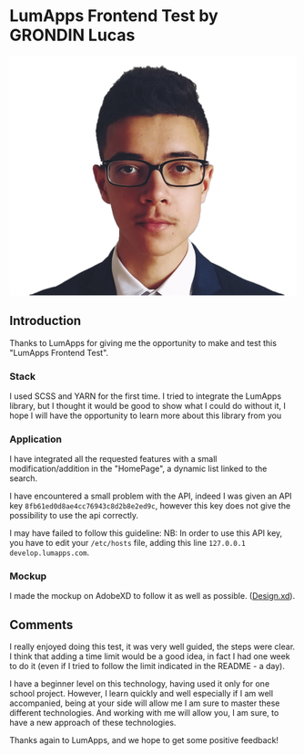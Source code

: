 # LumApps Frontend Test by GRONDIN Lucas
![grondin lucas](other/GRONDIN_Lucas.png)

## Introduction
Thanks to LumApps for giving me the opportunity to make and test this "LumApps Frontend Test".
### Stack
I used SCSS and YARN for the first time.
I tried to integrate the LumApps library, but I thought it would be good to show what I could do without it,
I hope I will have the opportunity to learn more about this library from you

### Application
I have integrated all the requested features with a small modification/addition in the "HomePage", a dynamic list linked to the search.

I have encountered a small problem with the API, indeed I was given an API key `8fb61ed0d8ae4cc76943c8d2b8e2ed9c`,
however this key does not give the possibility to use the api correctly.

I may have failed to follow this guideline:
NB: In order to use this API key, you have to edit your `/etc/hosts` file, adding this line `127.0.0.1   develop.lumapps.com`.

### Mockup
I made the mockup on AdobeXD to follow it as well as possible.
([Design.xd](other/design.xd)).


## Comments
I really enjoyed doing this test, it was very well guided, the steps were clear.
I think that adding a time limit would be a good idea, in fact I had one week to do it (even if I tried to follow the limit indicated in the README - a day).

I have a beginner level on this technology, having used it only for one school project.
However, I learn quickly and well especially if I am well accompanied, being at your side will allow me I am sure to master these different technologies.
And working with me will allow you, I am sure, to have a new approach of these technologies.

Thanks again to LumApps, and we hope to get some positive feedback!
